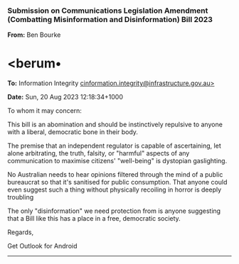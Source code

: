 ### Submission on Communications Legislation Amendment (Combatting Misinformation and Disinformation) Bill 2023

**From:** Ben Bourke
# <berum•

**To:** Information Integrity [cinformation.integrity@infrastructure.gov.au>](mailto:cinformation.integrity@infrastructure.gov.au)

**Date:** Sun, 20 Aug 2023 12:18:34+1000

To whom it may concern:

This bill is an abomination and should be instinctively repulsive to anyone with a liberal, democratic bone in their
body.

The premise that an independent regulator is capable of ascertaining, let alone arbitrating, the truth, falsity, or
"harmful" aspects of any communication to maximise citizens' "well-being" is dystopian gaslighting.

No Australian needs to hear opinions filtered through the mind of a public bureaucrat so that it's sanitised for public
consumption. That anyone could even suggest such a thing without physically recoiling in horror is deeply troubling

The only "disinformation" we need protection from is anyone suggesting that a Bill like this has a place in a free,
democratic society.

Regards,

Get Outlook for Android


-----

